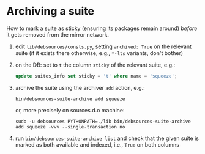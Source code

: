 # Archiving a suite

How to mark a suite as sticky (ensuring its packages remain around) _before_ it
gets removed from the mirror network.

1. edit `lib/debsources/consts.py`, setting `archived: True` on the relevant suite
   (if it exists there otherwise, e.g., `*-lts` variants, don't bother)

2. on the DB: set to `t` the column `sticky` of the relevant suite, e.g.:

   ```sql
   update suites_info set sticky = 't' where name = 'squeeze';
   ```

3. archive the suite using the archiver `add` action, e.g.:

   ```shell
   bin/debsources-suite-archive add squeeze
   ```

   or, more precisely on sources.d.o machine:

   ```shell
   sudo -u debsources PYTHONPATH=./lib bin/debsources-suite-archive add squeeze -vvv --single-transaction no
   ```

4. run `bin/debsources-suite-archive list` and check that the given suite is
   marked as both available and indexed, i.e., `True` on both columns
